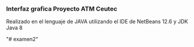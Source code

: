 ### Interfaz grafica Proyecto ATM Ceutec

Realizado en el lenguaje de JAVA utilizando el IDE de NetBeans 12.6 y JDK Java 8

"# examen2" 
